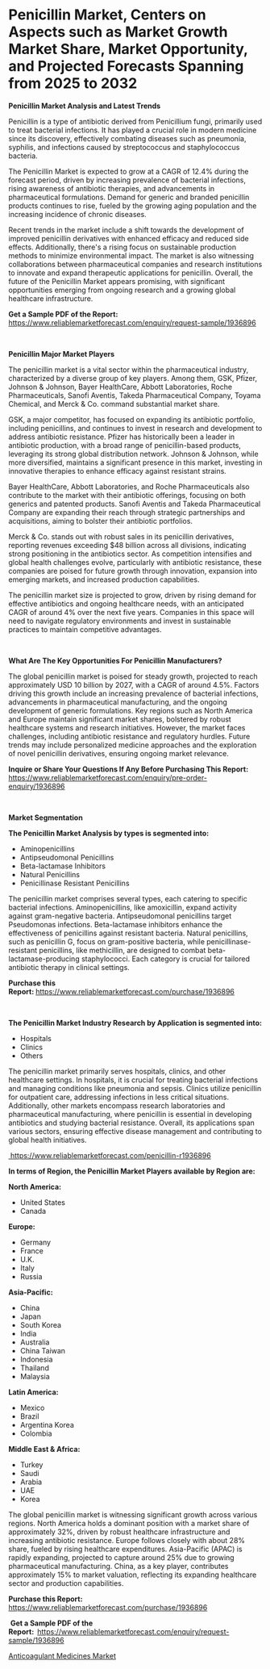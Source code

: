 <p><h1>Penicillin Market, Centers on Aspects such as Market Growth Market Share, Market Opportunity, and Projected Forecasts Spanning from 2025 to 2032</h1></p><p><strong>Penicillin Market Analysis and Latest Trends</strong></p>
<p><p>Penicillin is a type of antibiotic derived from Penicillium fungi, primarily used to treat bacterial infections. It has played a crucial role in modern medicine since its discovery, effectively combating diseases such as pneumonia, syphilis, and infections caused by streptococcus and staphylococcus bacteria. </p><p>The Penicillin Market is expected to grow at a CAGR of 12.4% during the forecast period, driven by increasing prevalence of bacterial infections, rising awareness of antibiotic therapies, and advancements in pharmaceutical formulations. Demand for generic and branded penicillin products continues to rise, fueled by the growing aging population and the increasing incidence of chronic diseases.</p><p>Recent trends in the market include a shift towards the development of improved penicillin derivatives with enhanced efficacy and reduced side effects. Additionally, there's a rising focus on sustainable production methods to minimize environmental impact. The market is also witnessing collaborations between pharmaceutical companies and research institutions to innovate and expand therapeutic applications for penicillin. Overall, the future of the Penicillin Market appears promising, with significant opportunities emerging from ongoing research and a growing global healthcare infrastructure.</p></p>
<p><strong>Get a Sample PDF of the Report:&nbsp;</strong> <a href="https://www.reliablemarketforecast.com/enquiry/request-sample/1936896?utm_campaign=2291&utm_medium=2&utm_source=Github&utm_content=ia&utm_term=08032025&utm_id=penicillin">https://www.reliablemarketforecast.com/enquiry/request-sample/1936896</a></p>
<p>&nbsp;</p>
<p><strong>Penicillin Major Market Players</strong></p>
<p><p>The penicillin market is a vital sector within the pharmaceutical industry, characterized by a diverse group of key players. Among them, GSK, Pfizer, Johnson & Johnson, Bayer HealthCare, Abbott Laboratories, Roche Pharmaceuticals, Sanofi Aventis, Takeda Pharmaceutical Company, Toyama Chemical, and Merck & Co. command substantial market share.</p><p>GSK, a major competitor, has focused on expanding its antibiotic portfolio, including penicillins, and continues to invest in research and development to address antibiotic resistance. Pfizer has historically been a leader in antibiotic production, with a broad range of penicillin-based products, leveraging its strong global distribution network. Johnson & Johnson, while more diversified, maintains a significant presence in this market, investing in innovative therapies to enhance efficacy against resistant strains.</p><p>Bayer HealthCare, Abbott Laboratories, and Roche Pharmaceuticals also contribute to the market with their antibiotic offerings, focusing on both generics and patented products. Sanofi Aventis and Takeda Pharmaceutical Company are expanding their reach through strategic partnerships and acquisitions, aiming to bolster their antibiotic portfolios.</p><p>Merck & Co. stands out with robust sales in its penicillin derivatives, reporting revenues exceeding $48 billion across all divisions, indicating strong positioning in the antibiotics sector. As competition intensifies and global health challenges evolve, particularly with antibiotic resistance, these companies are poised for future growth through innovation, expansion into emerging markets, and increased production capabilities.</p><p>The penicillin market size is projected to grow, driven by rising demand for effective antibiotics and ongoing healthcare needs, with an anticipated CAGR of around 4% over the next five years. Companies in this space will need to navigate regulatory environments and invest in sustainable practices to maintain competitive advantages.</p></p>
<p>&nbsp;</p>
<p><strong>What Are The Key Opportunities For Penicillin Manufacturers?</strong></p>
<p><p>The global penicillin market is poised for steady growth, projected to reach approximately USD 10 billion by 2027, with a CAGR of around 4.5%. Factors driving this growth include an increasing prevalence of bacterial infections, advancements in pharmaceutical manufacturing, and the ongoing development of generic formulations. Key regions such as North America and Europe maintain significant market shares, bolstered by robust healthcare systems and research initiatives. However, the market faces challenges, including antibiotic resistance and regulatory hurdles. Future trends may include personalized medicine approaches and the exploration of novel penicillin derivatives, ensuring ongoing market relevance.</p></p>
<p><strong>Inquire or Share Your Questions If Any Before Purchasing This Report:</strong> <a href="https://www.reliablemarketforecast.com/enquiry/pre-order-enquiry/1936896?utm_campaign=2291&utm_medium=2&utm_source=Github&utm_content=ia&utm_term=08032025&utm_id=penicillin">https://www.reliablemarketforecast.com/enquiry/pre-order-enquiry/1936896</a></p>
<p>&nbsp;</p>
<p><strong>Market Segmentation</strong></p>
<p><strong>The Penicillin Market Analysis by types is segmented into:</strong></p>
<p><ul><li>Aminopenicillins</li><li>Antipseudomonal Penicillins</li><li>Beta-lactamase Inhibitors</li><li>Natural Penicillins</li><li>Penicillinase Resistant Penicillins</li></ul></p>
<p><p>The penicillin market comprises several types, each catering to specific bacterial infections. Aminopenicillins, like amoxicillin, expand activity against gram-negative bacteria. Antipseudomonal penicillins target Pseudomonas infections. Beta-lactamase inhibitors enhance the effectiveness of penicillins against resistant bacteria. Natural penicillins, such as penicillin G, focus on gram-positive bacteria, while penicillinase-resistant penicillins, like methicillin, are designed to combat beta-lactamase-producing staphylococci. Each category is crucial for tailored antibiotic therapy in clinical settings.</p></p>
<p><strong>Purchase this Report:&nbsp;</strong><a href="https://www.reliablemarketforecast.com/purchase/1936896?utm_campaign=2291&utm_medium=2&utm_source=Github&utm_content=ia&utm_term=08032025&utm_id=penicillin">https://www.reliablemarketforecast.com/purchase/1936896</a></p>
<p>&nbsp;</p>
<p><strong>The Penicillin Market Industry Research by Application is segmented into:</strong></p>
<p><ul><li>Hospitals</li><li>Clinics</li><li>Others</li></ul></p>
<p><p>The penicillin market primarily serves hospitals, clinics, and other healthcare settings. In hospitals, it is crucial for treating bacterial infections and managing conditions like pneumonia and sepsis. Clinics utilize penicillin for outpatient care, addressing infections in less critical situations. Additionally, other markets encompass research laboratories and pharmaceutical manufacturing, where penicillin is essential in developing antibiotics and studying bacterial resistance. Overall, its applications span various sectors, ensuring effective disease management and contributing to global health initiatives.</p></p>
<p><a href="https://www.reliablemarketforecast.com/penicillin-r1936896?utm_campaign=2291&utm_medium=2&utm_source=Github&utm_content=ia&utm_term=08032025&utm_id=penicillin">&nbsp;https://www.reliablemarketforecast.com/penicillin-r1936896</a></p>
<p><strong>In terms of Region, the Penicillin Market Players available by Region are:</strong></p>
<p>
    <p> <strong> North America: </strong>
        <ul>
            <li>United States</li>
            <li>Canada</li>
        </ul>
        </p> 
    <p> <strong> Europe: </strong>
        <ul>
            <li>Germany</li>
            <li>France</li>
            <li>U.K.</li>
            <li>Italy</li>
            <li>Russia</li>
        </ul>
        </p> 
    <p> <strong> Asia-Pacific: </strong>
        <ul>
            <li>China</li>
            <li>Japan</li>
            <li>South Korea</li>
            <li>India</li>
            <li>Australia</li>
            <li>China Taiwan</li>
            <li>Indonesia</li>
            <li>Thailand</li>
            <li>Malaysia</li>
        </ul>
        </p> 
    <p> <strong> Latin America: </strong>
        <ul>
            <li>Mexico</li>
            <li>Brazil</li>
            <li>Argentina Korea</li>
            <li>Colombia</li>
        </ul>
        </p> 
    <p> <strong> Middle East & Africa: </strong>
        <ul>
            <li>Turkey</li>
            <li>Saudi</li>
            <li>Arabia</li>
            <li>UAE</li>
            <li>Korea</li>
        </ul>
    </p>
    </p>
<p><p>The global penicillin market is witnessing significant growth across various regions. North America holds a dominant position with a market share of approximately 32%, driven by robust healthcare infrastructure and increasing antibiotic resistance. Europe follows closely with about 28% share, fueled by rising healthcare expenditures. Asia-Pacific (APAC) is rapidly expanding, projected to capture around 25% due to growing pharmaceutical manufacturing. China, as a key player, contributes approximately 15% to market valuation, reflecting its expanding healthcare sector and production capabilities.</p></p>
<p><strong>Purchase this Report: </strong><a href="https://www.reliablemarketforecast.com/purchase/1936896?utm_campaign=2291&utm_medium=2&utm_source=Github&utm_content=ia&utm_term=08032025&utm_id=penicillin">https://www.reliablemarketforecast.com/purchase/1936896</a></p>
<p>&nbsp;<strong>Get a Sample PDF of the Report:&nbsp;&nbsp;</strong><a href="https://www.reliablemarketforecast.com/enquiry/request-sample/1936896?utm_campaign=2291&utm_medium=2&utm_source=Github&utm_content=ia&utm_term=08032025&utm_id=penicillin">https://www.reliablemarketforecast.com/enquiry/request-sample/1936896</a></p>
<p><strong></strong></p>
<p><p><a href="https://github.com/LilianFaulkner65/Market-Research-Report-List-1/blob/main/anticoagulant-medicines-market.md?utm_campaign=2291&utm_medium=2&utm_source=Github&utm_content=ia&utm_term=08032025&utm_id=penicillin">Anticoagulant Medicines Market</a></p></p>